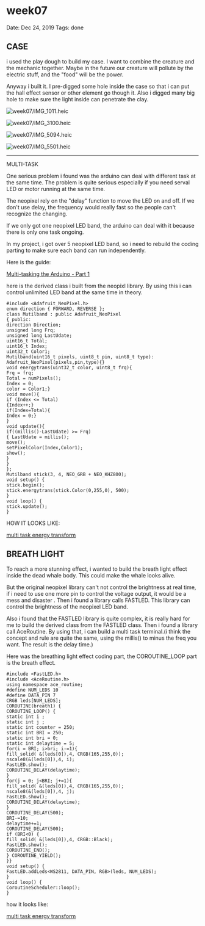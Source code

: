 # week07

Date: Dec 24, 2019
Tags: done

## CASE

i used the play dough to build my case. I want to combine the creature and the mechanic together. Maybe in the future our creature will pollute by the electric stuff, and the "food" will be the power.

Anyway i built it. I pre-digged some hole inside the case so that i can put the hall effect sensor or other element go though it. Also i digged many big hole to make sure the light inside can penetrate the clay.

![week07/IMG_1011.heic](week07/IMG_1011.heic)

![week07/IMG_3100.heic](week07/IMG_3100.heic)

![week07/IMG_5094.heic](week07/IMG_5094.heic)

![week07/IMG_5501.heic](week07/IMG_5501.heic)

---

MULTI-TASK

One serious problem i found was the arduino can deal with different task at the same time. The problem is quite serious especially if you need serval LED or motor running at the same time.

The neopixel rely on the "delay" function to move the LED on and off. If we don't use delay, the frequency would really fast so the people can't recognize the changing.

If we only got one neopixel LED band, the arduino can deal with it because there is only one task ongoing.

In my project, i got over 5 neopixel LED band, so i need to rebuild the coding parting to make sure each band can run independently.

Here is the guide:

[Multi-tasking the Arduino - Part 1](https://learn.adafruit.com/multi-tasking-the-arduino-part-1)

here is the derived class i built from the neopixl library. By using this i can control unlimited LED band at the same time in theory.

    #include <Adafruit_NeoPixel.h>
    enum direction { FORWARD, REVERSE };
    class Mutilband : public Adafruit_NeoPixel
    { public:
    direction Direction;
    unsigned long Frq;
    unsigned long LastUdate;
    uint16_t Total;
    uint16_t Index;
    uint32_t Color1;
    Mutilband(uint16_t pixels, uint8_t pin, uint8_t type):
    Adafruit_NeoPixel(pixels,pin,type){}
    void energytrans(uint32_t color, uint8_t frq){
    Frq = frq;
    Total = numPixels();
    Index = 0;
    color = Color1;}
    void move(){
    if (Index <= Total)
    {Index++;}
    if(Index=Total){
    Index = 0;}
    }
    void update(){
    if((millis()-LastUdate) >= Frq)
    { LastUdate = millis();
    move();
    setPixelColor(Index,Color1);
    show();
    }
    }
    };
    Mutilband stick(3, 4, NEO_GRB + NEO_KHZ800);
    void setup() {
    stick.begin();
    stick.energytrans(stick.Color(0,255,0), 500);
    }
    void loop() {
    stick.update();
    }

HOW IT LOOKS LIKE:

[multi task energy transform](https://vimeo.com/user92504253/review/385221536/fe4403322f)

## BREATH LIGHT

To reach a more stunning effect, i wanted to build the breath light effect inside the dead whale body. This could make the whale looks alive.

But the original neopixel library can't not control the brightness at real time, if i need to use one more pin to control the voltage output, it would be a mess and disaster . Then i found a library calls FASTLED. This library can control the brightness of the neopixel LED band.

Also i found that the FASTLED library is quite complex, it is really hard for me to build the derived class from the FASTLED class. Then i found a library call AceRoutine. By using that, i can build a multi task terminal.(i think the concept and rule are quite the same, using the millis() to minus the freq you want. The result is the delay time.)

Here was the breathing light effect coding part, the COROUTINE_LOOP part is the breath effect.

    #include <FastLED.h>
    #include <AceRoutine.h>
    using namespace ace_routine;
    #define NUM_LEDS 10
    #define DATA_PIN 7
    CRGB leds[NUM_LEDS];
    COROUTINE(breath1) {
    COROUTINE_LOOP() {
    static int i ;
    static int j ;
    static int counter = 250;
    static int BRI = 250;
    static int bri = 0;
    static int delaytime = 5;
    for(i = BRI; i>bri; i-=1){
    fill_solid( &(leds[0]),4, CRGB(165,255,0));
    nscale8(&(leds[0]),4, i);
    FastLED.show();
    COROUTINE_DELAY(delaytime);
    }
    for(j = 0; j<BRI; j+=1){
    fill_solid( &(leds[0]),4, CRGB(165,255,0));
    nscale8(&(leds[0]),4, j);
    FastLED.show();
    COROUTINE_DELAY(delaytime);
    }
    COROUTINE_DELAY(500);
    BRI-=10;
    delaytime+=1;
    COROUTINE_DELAY(500);
    if (BRI<0) {
    fill_solid( &(leds[0]),4, CRGB::Black);
    FastLED.show();
    COROUTINE_END();
    } COROUTINE_YIELD();
    }}
    void setup() {
    FastLED.addLeds<WS2811, DATA_PIN, RGB>(leds, NUM_LEDS);
    }
    void loop() {
    CoroutineScheduler::loop();
    }

how it looks like:

[multi task energy transform](https://vimeo.com/user92504253/review/385221536/fe4403322f)